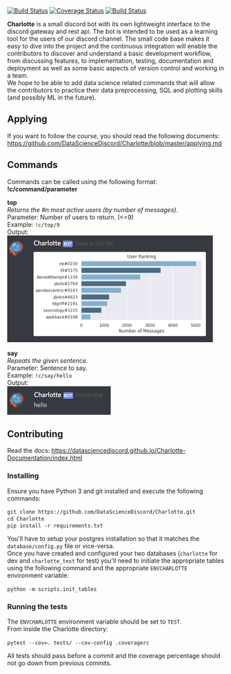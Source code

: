 
[![Build Status](https://travis-ci.com/DataScienceDiscord/Charlotte.svg?branch=master)](https://travis-ci.com/DataScienceDiscord/Charlotte)
[![Coverage Status](https://coveralls.io/repos/github/DataScienceDiscord/Charlotte/badge.svg?branch=master)](https://coveralls.io/github/DataScienceDiscord/Charlotte?branch=master)
[![Build Status](https://img.shields.io/discord/464539978442211328.svg?logo=discord&logoWidth=18&colorB=7289DA)](https://discord.gg/UYNaemm)


**Charlotte** is a small discord bot with its own lightweight interface to the discord gateway and rest api. The bot is intended to be used as a learning tool for the users of our discord channel. The small code base makes it easy to dive into the project and the continuous integration will enable the contributors to discover and understand a basic development workflow, from discussing features, to implementation, testing, documentation and deployment as well as some basic aspects of version control and working in a team.  
We hope to be able to add data science related commands that will allow the contributors to practice their data preprocessing, SQL and plotting skills (and possibly ML in the future).

## Applying

If you want to follow the course, you should read the following documents:
https://github.com/DataScienceDiscord/Charlotte/blob/master/applying.md

## Commands

Commands can be called using the following format: **!c/command/parameter**

**top**  
*Returns the #n most active users (by number of messages).*  
Parameter: Number of users to return. (<=9)  
Example: `!c/top/9`  
Output:  
![top output](https://raw.githubusercontent.com/DataScienceDiscord/Charlotte/master/static/top.png)  

**say**  
*Repeats the given sentence.*  
Parameter: Sentence to say.  
Example: `!c/say/hello`  
Output:  
![say output](https://raw.githubusercontent.com/DataScienceDiscord/Charlotte/master/static/say.png)  

## Contributing

Read the docs: https://datasciencediscord.github.io/Charlotte-Documentation/index.html

### Installing

Ensure you have Python 3 and git installed and execute the following commands:
```
git clone https://github.com/DataScienceDiscord/Charlotte.git
cd Charlotte
pip install -r requirements.txt
```

You'll have to setup your postgres installation so that it matches the `database/config.py` file or vice-versa.  
Once you have created and configured your two databases (`charlotte` for dev and `charlotte_test` for test) you'll need to initiate the appropriate tables using the following command and the appropriate `ENVCHARLOTTE` environment variable:

`python -m scripts.init_tables`

### Running the tests

The `ENVCHARLOTTE` environment variable should be set to `TEST`.  
From inside the Charlotte directory:  

`pytest --cov=. tests/ --cov-config .coveragerc`

All tests should pass before a commit and the coverage percentage should not go down from previous commits.

